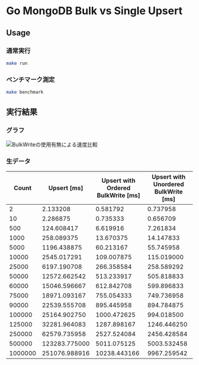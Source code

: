 # Go MongoDB Bulk vs Single Upsert

## Usage

### 通常実行

```zsh
make run
```

### ベンチマーク測定

```zsh
make benchmark
```

## 実行結果

### グラフ

![BulkWriteの使用有無による速度比較](https://github.com/taako-502/go-mongodb-bulk-vs-single-upsert/assets/36348377/5e41ab64-025c-4703-a3a6-a26d9e555361)

### 生データ

| Count  | Upsert [ms] | Upsert with Ordered BulkWrite [ms] | Upsert with Unordered BulkWrite [ms] |
|--------|-------------|------------------------------------|--------------------------------------|
| 2      | 2.133208    | 0.581792                           | 0.737958                             |
| 10     | 2.286875    | 0.735333                           | 0.656709                             |
| 500    | 124.608417  | 6.619916                           | 7.261834                             |
| 1000   | 258.089375  | 13.670375                          | 14.147833                            |
| 5000   | 1196.438875 | 60.213167                          | 55.745958                            |
| 10000  | 2545.017291 | 109.007875                         | 115.019000                           |
| 25000  | 6197.190708 | 266.358584                         | 258.589292                           |
| 50000  | 12572.662542| 513.233917                         | 505.818833                           |
| 60000  | 15046.596667| 612.842708                         | 599.896833                           |
| 75000  | 18971.093167| 755.054333                         | 749.736958                           |
| 90000  | 22539.555708| 895.445958                         | 894.784875                           |
| 100000 | 25164.902750| 1000.472625                        | 994.018500                           |
| 125000 | 32281.964083| 1287.898167                        | 1246.446250                          |
| 250000 | 62579.735958| 2527.524084                        | 2456.428584                          |
| 500000 | 123283.775000| 5011.075125                       | 5003.532458                          |
| 1000000| 251076.988916| 10238.443166                      | 9967.259542                          |
